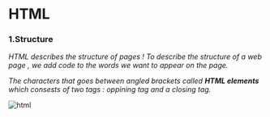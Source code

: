 # HTML

### 1.Structure 

*HTML describes the structure of pages !  To describe the structure of a web page , we add code to the words we want to appear on the page.*

*The characters that goes between angled brackets called **HTML elements** which consests of two tags : oppining tag and a closing tag.*

![html](https://www.google.com/url?sa=i&url=https%3A%2F%2Fhenryegloff.com%2Fhow-to-code-a-basic-webpage-using-html%2F&psig=AOvVaw2gbjqMx6M0C4ayq9MY5Dsg&ust=1615747680482000&source=images&cd=vfe&ved=0CAIQjRxqFwoTCMj1w6n3re8CFQAAAAAdAAAAABAY)



